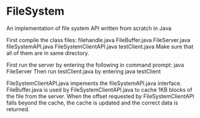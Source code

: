 # FileSystem
An implementation of file system API written from scratch in Java

First compile the class files:
filehandle.java
FileBuffer.java 
FileServer.java
fileSystemAPI.java
FileSystemClientAPI.java
testClient.java
Make sure that all of them are in same directory.

First run the server by entering the following in command prompt:
java FileServer <port number> <server home directory>
Then run testClient.java by entering
java testClient <server ip in Ipv4 format> <port no. of server> <filename including extension>

FileSystemClientAPI.java impements the fileSystemAPI.java interface. FileBuffer.java is used by FileSystemClientAPI.java to cache 1KB blocks of the file from the server. When the offset requested by FileSystemClientAPI falls beyond the cache, the cache is updated and the correct data is returned.
